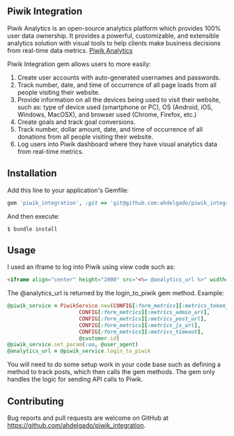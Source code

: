 ## Piwik Integration

Piwik Analytics is an open-source analytics platform which provides 100% user data ownership. It provides a powerful, customizable, and extensible analytics solution with visual tools to help clients make business decisions from real-time data metrics. [Piwik Analytics](https://piwik.org/)

Piwik Integration gem allows users to more easily:
1. Create user accounts with auto-generated usernames and passwords. 
2. Track number, date, and time of occurrence of all page loads from all people visiting their website.  
3. Provide information on all the devices being used to visit their website, such as: type of device used (smartphone or PC), OS  (Android, iOS, Windows, MacOSX), and browser used (Chrome, Firefox, etc.)  
4. Create goals and track goal conversions.
5. Track number, dollar amount, date, and time of occurrence of all donations from all people visiting their website. 
6. Log users into Piwik dashboard where they have visual analytics data from real-time metrics.

## Installation

Add this line to your application's Gemfile:

```ruby
gem 'piwik_integration', :git => 'git@github.com:ahdelgado/piwik_integration.git'
```

And then execute:

    $ bundle install

## Usage

I used an iframe to log into Piwik using view code such as:

```html
<iframe align="center" height="2000" src="<%= @analytics_url %>" width="100%"></iframe>
```
The @analytics_url is returned by the login_to_piwik gem method. Example:

```ruby
@piwik_service = PiwikService.new(CONFIG[:form_metrics][:metrics_token_auth],
                       CONFIG[:form_metrics][:metrics_admin_url],
                       CONFIG[:form_metrics][:metrics_post_url],
                       CONFIG[:form_metrics][:metrics_js_url],
                       CONFIG[:form_metrics][:metrics_timeout],
                       @customer.id)
@piwik_service.set_param(:ua, @user_agent)
@analytics_url = @piwik_service.login_to_piwik
```

You will need to do some setup work in your code base such as defining a method to track posts, which then calls the gem methods. The gem only handles the logic for sending API calls to Piwik. 

## Contributing

Bug reports and pull requests are welcome on GitHub at https://github.com/ahdelgado/piwik_integration.

